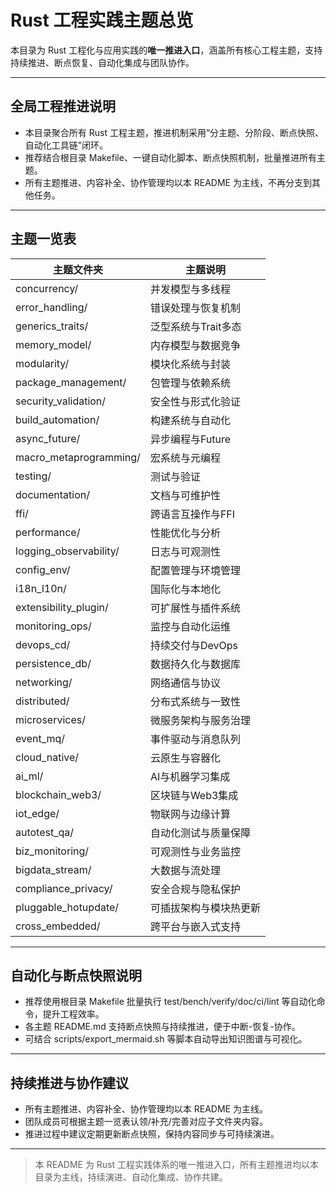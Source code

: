 # Rust 工程实践主题总览

本目录为 Rust 工程化与应用实践的**唯一推进入口**，涵盖所有核心工程主题，支持持续推进、断点恢复、自动化集成与团队协作。

---

## 全局工程推进说明

- 本目录聚合所有 Rust 工程主题，推进机制采用“分主题、分阶段、断点快照、自动化工具链”闭环。
- 推荐结合根目录 Makefile、一键自动化脚本、断点快照机制，批量推进所有主题。
- 所有主题推进、内容补全、协作管理均以本 README 为主线，不再分支到其他任务。

---

## 主题一览表

| 主题文件夹                | 主题说明                   |
|--------------------------|----------------------------|
| concurrency/             | 并发模型与多线程           |
| error_handling/          | 错误处理与恢复机制         |
| generics_traits/         | 泛型系统与Trait多态        |
| memory_model/            | 内存模型与数据竞争         |
| modularity/              | 模块化系统与封装           |
| package_management/      | 包管理与依赖系统           |
| security_validation/     | 安全性与形式化验证         |
| build_automation/        | 构建系统与自动化           |
| async_future/            | 异步编程与Future           |
| macro_metaprogramming/   | 宏系统与元编程             |
| testing/                 | 测试与验证                 |
| documentation/           | 文档与可维护性             |
| ffi/                     | 跨语言互操作与FFI          |
| performance/             | 性能优化与分析             |
| logging_observability/   | 日志与可观测性             |
| config_env/              | 配置管理与环境管理         |
| i18n_l10n/               | 国际化与本地化             |
| extensibility_plugin/    | 可扩展性与插件系统         |
| monitoring_ops/          | 监控与自动化运维           |
| devops_cd/               | 持续交付与DevOps           |
| persistence_db/          | 数据持久化与数据库         |
| networking/              | 网络通信与协议             |
| distributed/             | 分布式系统与一致性         |
| microservices/           | 微服务架构与服务治理       |
| event_mq/                | 事件驱动与消息队列         |
| cloud_native/            | 云原生与容器化             |
| ai_ml/                   | AI与机器学习集成           |
| blockchain_web3/         | 区块链与Web3集成           |
| iot_edge/                | 物联网与边缘计算           |
| autotest_qa/             | 自动化测试与质量保障       |
| biz_monitoring/          | 可观测性与业务监控         |
| bigdata_stream/          | 大数据与流处理             |
| compliance_privacy/      | 安全合规与隐私保护         |
| pluggable_hotupdate/     | 可插拔架构与模块热更新     |
| cross_embedded/          | 跨平台与嵌入式支持         |

---

## 自动化与断点快照说明

- 推荐使用根目录 Makefile 批量执行 test/bench/verify/doc/ci/lint 等自动化命令，提升工程效率。
- 各主题 README.md 支持断点快照与持续推进，便于中断-恢复-协作。
- 可结合 scripts/export_mermaid.sh 等脚本自动导出知识图谱与可视化。

---

## 持续推进与协作建议

- 所有主题推进、内容补全、协作管理均以本 README 为主线。
- 团队成员可根据主题一览表认领/补充/完善对应子文件夹内容。
- 推进过程中建议定期更新断点快照，保持内容同步与可持续演进。

---

> 本 README 为 Rust 工程实践体系的唯一推进入口，所有主题推进均以本目录为主线，持续演进、自动化集成、协作共建。
